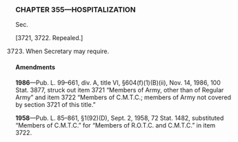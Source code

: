 ### **CHAPTER 355—HOSPITALIZATION** ###

Sec.

[3721, 3722. Repealed.]

3723. When Secretary may require.

#### Amendments ####

**1986**—Pub. L. 99–661, div. A, title VI, §604(f)(1)(B)(ii), Nov. 14, 1986, 100 Stat. 3877, struck out item 3721 “Members of Army, other than of Regular Army” and item 3722 “Members of C.M.T.C.; members of Army not covered by section 3721 of this title.”

**1958**—Pub. L. 85–861, §1(92)(D), Sept. 2, 1958, 72 Stat. 1482, substituted “Members of C.M.T.C.” for “Members of R.O.T.C. and C.M.T.C.” in item 3722.
